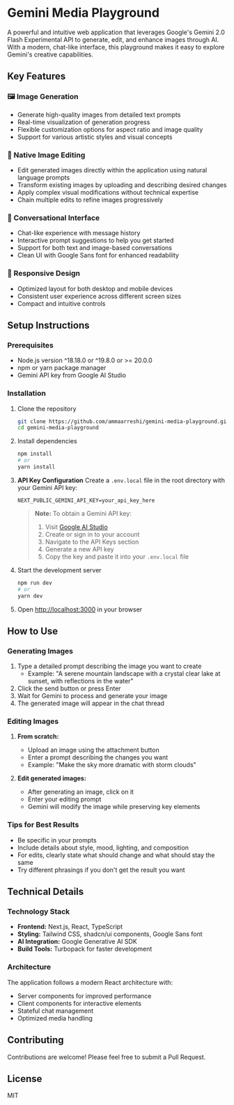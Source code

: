 # Gemini Media Playground

A powerful and intuitive web application that leverages Google's Gemini 2.0 Flash Experimental API to generate, edit, and enhance images through AI. With a modern, chat-like interface, this playground makes it easy to explore Gemini's creative capabilities.

## Key Features

### 🖼️ Image Generation

- Generate high-quality images from detailed text prompts
- Real-time visualization of generation progress
- Flexible customization options for aspect ratio and image quality
- Support for various artistic styles and visual concepts

### 🔄 Native Image Editing

- Edit generated images directly within the application using natural language prompts
- Transform existing images by uploading and describing desired changes
- Apply complex visual modifications without technical expertise
- Chain multiple edits to refine images progressively

### 💬 Conversational Interface

- Chat-like experience with message history
- Interactive prompt suggestions to help you get started
- Support for both text and image-based conversations
- Clean UI with Google Sans font for enhanced readability

### 📱 Responsive Design

- Optimized layout for both desktop and mobile devices
- Consistent user experience across different screen sizes
- Compact and intuitive controls

## Setup Instructions

### Prerequisites

- Node.js version ^18.18.0 or ^19.8.0 or >= 20.0.0
- npm or yarn package manager
- Gemini API key from Google AI Studio

### Installation

1. Clone the repository

   ```bash
   git clone https://github.com/ammaarreshi/gemini-media-playground.git
   cd gemini-media-playground
   ```

2. Install dependencies

   ```bash
   npm install
   # or
   yarn install
   ```

3. **API Key Configuration**
   Create a `.env.local` file in the root directory with your Gemini API key:

   ```
   NEXT_PUBLIC_GEMINI_API_KEY=your_api_key_here
   ```

   > **Note:** To obtain a Gemini API key:
   >
   > 1. Visit [Google AI Studio](https://makersuite.google.com/app/apikey)
   > 2. Create or sign in to your account
   > 3. Navigate to the API Keys section
   > 4. Generate a new API key
   > 5. Copy the key and paste it into your `.env.local` file

4. Start the development server

   ```bash
   npm run dev
   # or
   yarn dev
   ```

5. Open [http://localhost:3000](http://localhost:3000) in your browser

## How to Use

### Generating Images

1. Type a detailed prompt describing the image you want to create
   - Example: "A serene mountain landscape with a crystal clear lake at sunset, with reflections in the water"
2. Click the send button or press Enter
3. Wait for Gemini to process and generate your image
4. The generated image will appear in the chat thread

### Editing Images

1. **From scratch:**

   - Upload an image using the attachment button
   - Enter a prompt describing the changes you want
   - Example: "Make the sky more dramatic with storm clouds"

2. **Edit generated images:**
   - After generating an image, click on it
   - Enter your editing prompt
   - Gemini will modify the image while preserving key elements

### Tips for Best Results

- Be specific in your prompts
- Include details about style, mood, lighting, and composition
- For edits, clearly state what should change and what should stay the same
- Try different phrasings if you don't get the result you want

## Technical Details

### Technology Stack

- **Frontend:** Next.js, React, TypeScript
- **Styling:** Tailwind CSS, shadcn/ui components, Google Sans font
- **AI Integration:** Google Generative AI SDK
- **Build Tools:** Turbopack for faster development

### Architecture

The application follows a modern React architecture with:

- Server components for improved performance
- Client components for interactive elements
- Stateful chat management
- Optimized media handling

## Contributing

Contributions are welcome! Please feel free to submit a Pull Request.

## License

MIT
